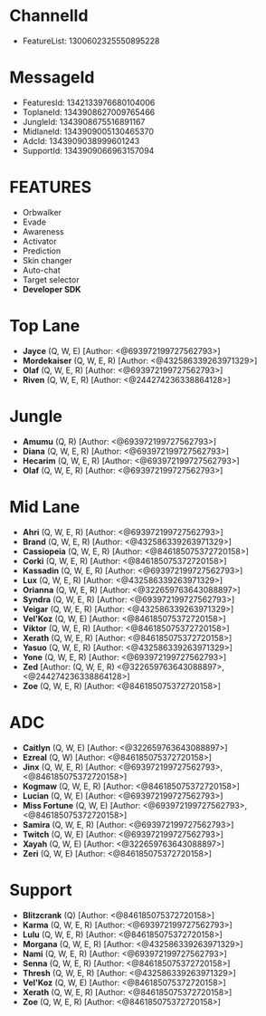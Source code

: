 # ChannelId

- FeatureList: 1300602325550895228

# MessageId

- FeaturesId: 1342133976680104006
- ToplaneId: 1343908627009765466
- JungleId: 1343908675516891167
- MidlaneId: 1343909005130465370
- AdcId: 1343909038999601243
- SupportId: 1343909066963157094

# FEATURES

- Orbwalker
- Evade
- Awareness
- Activator
- Prediction
- Skin changer
- Auto-chat
- Target selector
- **Developer SDK**

# Top Lane

- **Jayce** (Q, W, E) [Author: <@693972199727562793>]
- **Mordekaiser** (Q, W, E, R) [Author: <@432586339263971329>]
- **Olaf** (Q, W, E, R) [Author: <@693972199727562793>]
- **Riven** (Q, W, E, R) [Author: <@244274236338864128>]

# Jungle

- **Amumu** (Q, R) [Author: <@693972199727562793>]
- **Diana** (Q, W, E, R) [Author: <@693972199727562793>]
- **Hecarim** (Q, W, E, R) [Author: <@693972199727562793>]
- **Olaf** (Q, W, E, R) [Author: <@693972199727562793>]

# Mid Lane

- **Ahri** (Q, W, E, R) [Author: <@693972199727562793>]
- **Brand** (Q, W, E, R) [Author: <@432586339263971329>]
- **Cassiopeia** (Q, W, E, R) [Author: <@846185075372720158>]
- **Corki** (Q, W, E, R) [Author: <@846185075372720158>]
- **Kassadin** (Q, W, E, R) [Author: <@693972199727562793>]
- **Lux** (Q, W, E, R) [Author: <@432586339263971329>]
- **Orianna** (Q, W, E, R) [Author: <@322659763643088897>]
- **Syndra** (Q, W, E, R) [Author: <@693972199727562793>]
- **Veigar** (Q, W, E, R) [Author: <@432586339263971329>]
- **Vel'Koz** (Q, W, E) [Author: <@846185075372720158>]
- **Viktor** (Q, W, E, R) [Author: <@846185075372720158>]
- **Xerath** (Q, W, E, R) [Author: <@846185075372720158>]
- **Yasuo** (Q, W, E, R) [Author: <@432586339263971329>]
- **Yone** (Q, W, E, R) [Author: <@693972199727562793>]
- **Zed** [Author: (Q, W, E, R) <@322659763643088897>, <@244274236338864128>]
- **Zoe** (Q, W, E, R) [Author: <@846185075372720158>]

# ADC

- **Caitlyn** (Q, W, E) [Author: <@322659763643088897>]
- **Ezreal** (Q, W) [Author: <@846185075372720158>]
- **Jinx** (Q, W, E, R) [Author: <@693972199727562793>, <@846185075372720158>]
- **Kogmaw** (Q, W, E, R) [Author: <@846185075372720158>]
- **Lucian** (Q, W, E) [Author: <@693972199727562793>]
- **Miss Fortune** (Q, W, E) [Author: <@693972199727562793>, <@846185075372720158>]
- **Samira** (Q, W, E, R) [Author: <@693972199727562793>]
- **Twitch** (Q, W, E) [Author: <@693972199727562793>]
- **Xayah** (Q, W, E) [Author: <@322659763643088897>]
- **Zeri** (Q, W, E) [Author: <@846185075372720158>]

# Support

- **Blitzcrank** (Q) [Author: <@846185075372720158>]
- **Karma** (Q, W, E, R) [Author: <@693972199727562793>]
- **Lulu** (Q, W, E, R) [Author: <@846185075372720158>]
- **Morgana** (Q, W, E, R) [Author: <@432586339263971329>]
- **Nami** (Q, W, E, R) [Author: <@693972199727562793>]
- **Senna** (Q, W, E, R) [Author: <@846185075372720158>]
- **Thresh** (Q, W, E, R) [Author: <@432586339263971329>]
- **Vel'Koz** (Q, W, E) [Author: <@846185075372720158>]
- **Xerath** (Q, W, E, R) [Author: <@846185075372720158>]
- **Zoe** (Q, W, E, R) [Author: <@846185075372720158>]
